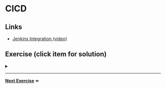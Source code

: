 # CICD

## Links

- [Jenkins Integration (video)](https://www.youtube.com/watch?v=wqwWAWixqcM)

## Exercise (click item for solution)

<details>
  <summary><b></b></summary>
</details>

---

**[Next Exercise](./7-next-steps.md)** :fast_forward: